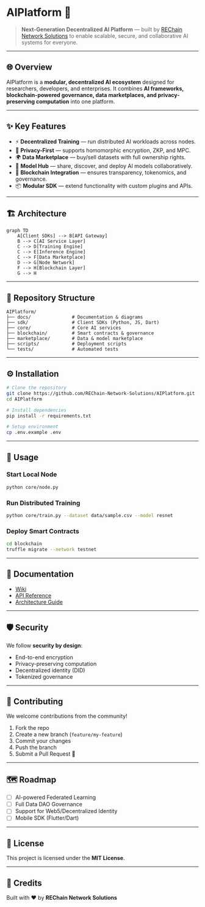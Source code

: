 # AIPlatform 🚀

> **Next-Generation Decentralized AI Platform** — built by [REChain Network Solutions](https://github.com/REChain-Network-Solutions) to enable scalable, secure, and collaborative AI systems for everyone.

---

## 🌐 Overview

AIPlatform is a **modular, decentralized AI ecosystem** designed for researchers, developers, and enterprises. It combines **AI frameworks, blockchain-powered governance, data marketplaces, and privacy-preserving computation** into one platform.

---

## ✨ Key Features

- ⚡ **Decentralized Training** — run distributed AI workloads across nodes.
- 🔐 **Privacy-First** — supports homomorphic encryption, ZKP, and MPC.
- 🌍 **Data Marketplace** — buy/sell datasets with full ownership rights.
- 🤖 **Model Hub** — share, discover, and deploy AI models collaboratively.
- 🔗 **Blockchain Integration** — ensures transparency, tokenomics, and governance.
- 📦 **Modular SDK** — extend functionality with custom plugins and APIs.

---

## 🏗️ Architecture

```mermaid
graph TD
    A[Client SDKs] --> B[API Gateway]
    B --> C[AI Service Layer]
    C --> D[Training Engine]
    C --> E[Inference Engine]
    C --> F[Data Marketplace]
    D --> G[Node Network]
    F --> H[Blockchain Layer]
    G --> H
```

---

## 📂 Repository Structure

```
AIPlatform/
├── docs/               # Documentation & diagrams
├── sdk/                # Client SDKs (Python, JS, Dart)
├── core/               # Core AI services
├── blockchain/         # Smart contracts & governance
├── marketplace/        # Data & model marketplace
├── scripts/            # Deployment scripts
└── tests/              # Automated tests
```

---

## ⚙️ Installation

```bash
# Clone the repository
git clone https://github.com/REChain-Network-Solutions/AIPlatform.git
cd AIPlatform

# Install dependencies
pip install -r requirements.txt

# Setup environment
cp .env.example .env
```

---

## 🚀 Usage

### Start Local Node
```bash
python core/node.py
```

### Run Distributed Training
```bash
python core/train.py --dataset data/sample.csv --model resnet
```

### Deploy Smart Contracts
```bash
cd blockchain
truffle migrate --network testnet
```

---

## 📖 Documentation

- [Wiki](https://github.com/REChain-Network-Solutions/AIPlatform/wiki)
- [API Reference](docs/api.md)
- [Architecture Guide](docs/architecture.md)

---

## 🛡 Security

We follow **security by design**:
- End-to-end encryption
- Privacy-preserving computation
- Decentralized identity (DID)
- Tokenized governance

---

## 🤝 Contributing

We welcome contributions from the community!

1. Fork the repo
2. Create a new branch (`feature/my-feature`)
3. Commit your changes
4. Push the branch
5. Submit a Pull Request 🚀

---

## 🗺 Roadmap

- [ ] AI-powered Federated Learning
- [ ] Full Data DAO Governance
- [ ] Support for Web5/Decentralized Identity
- [ ] Mobile SDK (Flutter/Dart)

---

## 📜 License

This project is licensed under the **MIT License**.

---

## 🌟 Credits

Built with ❤️ by **REChain Network Solutions**
